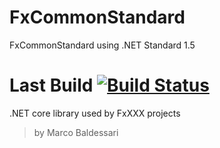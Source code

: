 # FxCommonStandard
FxCommonStandard using .NET Standard 1.5

# Last Build [![Build Status](https://travis-ci.org/waldrix/FxCommon.svg?branch=develop)](https://travis-ci.org/waldrix/FxCommonStandard)

.NET core library used by FxXXX projects

> by Marco Baldessari
